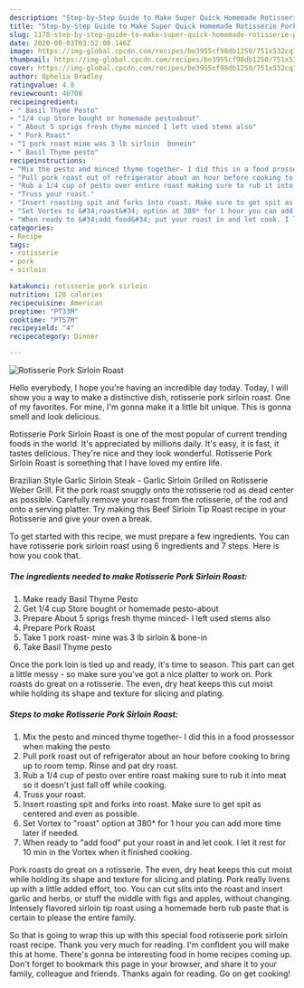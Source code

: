 ```yaml
---
description: "Step-by-Step Guide to Make Super Quick Homemade Rotisserie Pork Sirloin Roast"
title: "Step-by-Step Guide to Make Super Quick Homemade Rotisserie Pork Sirloin Roast"
slug: 1178-step-by-step-guide-to-make-super-quick-homemade-rotisserie-pork-sirloin-roast
date: 2020-08-03T03:52:08.146Z
image: https://img-global.cpcdn.com/recipes/be3955cf98db1250/751x532cq70/rotisserie-pork-sirloin-roast-recipe-main-photo.jpg
thumbnail: https://img-global.cpcdn.com/recipes/be3955cf98db1250/751x532cq70/rotisserie-pork-sirloin-roast-recipe-main-photo.jpg
cover: https://img-global.cpcdn.com/recipes/be3955cf98db1250/751x532cq70/rotisserie-pork-sirloin-roast-recipe-main-photo.jpg
author: Ophelia Bradley
ratingvalue: 4.8
reviewcount: 40708
recipeingredient:
- " Basil Thyme Pesto"
- "1/4 cup Store bought or homemade pestoabout"
- " About 5 sprigs fresh thyme minced I left used stems also"
- " Pork Roast"
- "1 pork roast mine was 3 lb sirloin  bonein"
- " Basil Thyme pesto"
recipeinstructions:
- "Mix the pesto and minced thyme together- I did this in a food prossessor when making the pesto"
- "Pull pork roast out of refrigerator about an hour before cooking to bring up to room temp. Rinse and pat dry roast."
- "Rub a 1/4 cup of pesto over entire roast making sure to rub it into meat so it doesn&#39;t just fall off while cooking."
- "Truss your roast."
- "Insert roasting spit and forks into roast. Make sure to get spit as centered and even as possible."
- "Set Vortex to &#34;roast&#34; option at 380* for 1 hour you can add more time later if needed."
- "When ready to &#34;add food&#34; put your roast in and let cook. I let it rest for 10 min in the Vortex when it finished cooking."
categories:
- Recipe
tags:
- rotisserie
- pork
- sirloin

katakunci: rotisserie pork sirloin 
nutrition: 128 calories
recipecuisine: American
preptime: "PT33M"
cooktime: "PT57M"
recipeyield: "4"
recipecategory: Dinner

---
```



![Rotisserie Pork Sirloin Roast](https://img-global.cpcdn.com/recipes/be3955cf98db1250/751x532cq70/rotisserie-pork-sirloin-roast-recipe-main-photo.jpg)

Hello everybody, I hope you're having an incredible day today. Today, I will show you a way to make a distinctive dish, rotisserie pork sirloin roast. One of my favorites. For mine, I'm gonna make it a little bit unique. This is gonna smell and look delicious.

Rotisserie Pork Sirloin Roast is one of the most popular of current trending foods in the world. It's appreciated by millions daily. It's easy, it is fast, it tastes delicious. They're nice and they look wonderful. Rotisserie Pork Sirloin Roast is something that I have loved my entire life.

Brazilian Style Garlic Sirloin Steak - Garlic Sirloin Grilled on Rotisserie Weber Grill. Fit the pork roast snuggly onto the rotisserie rod as dead center as possible. Carefully remove your roast from the rotisserie, of the rod and onto a serving platter. Try making this Beef Sirloin Tip Roast recipe in your Rotisserie and give your oven a break.


To get started with this recipe, we must prepare a few ingredients. You can have rotisserie pork sirloin roast using 6 ingredients and 7 steps. Here is how you cook that.

<!--inarticleads1-->

##### The ingredients needed to make Rotisserie Pork Sirloin Roast:

1. Make ready  Basil Thyme Pesto
1. Get 1/4 cup Store bought or homemade pesto-about
1. Prepare  About 5 sprigs fresh thyme minced- I left used stems also
1. Prepare  Pork Roast
1. Take 1 pork roast- mine was 3 lb sirloin &amp; bone-in
1. Take  Basil Thyme pesto


Once the pork loin is tied up and ready, it&#39;s time to season. This part can get a little messy - so make sure you&#39;ve got a nice platter to work on. Pork roasts do great on a rotisserie. The even, dry heat keeps this cut moist while holding its shape and texture for slicing and plating. 

<!--inarticleads2-->

##### Steps to make Rotisserie Pork Sirloin Roast:

1. Mix the pesto and minced thyme together- I did this in a food prossessor when making the pesto
1. Pull pork roast out of refrigerator about an hour before cooking to bring up to room temp. Rinse and pat dry roast.
1. Rub a 1/4 cup of pesto over entire roast making sure to rub it into meat so it doesn&#39;t just fall off while cooking.
1. Truss your roast.
1. Insert roasting spit and forks into roast. Make sure to get spit as centered and even as possible.
1. Set Vortex to &#34;roast&#34; option at 380* for 1 hour you can add more time later if needed.
1. When ready to &#34;add food&#34; put your roast in and let cook. I let it rest for 10 min in the Vortex when it finished cooking.


Pork roasts do great on a rotisserie. The even, dry heat keeps this cut moist while holding its shape and texture for slicing and plating. Pork really livens up with a little added effort, too. You can cut slits into the roast and insert garlic and herbs, or stuff the middle with figs and apples, without changing. Intensely flavored sirloin tip roast using a homemade herb rub paste that is certain to please the entire family. 

So that is going to wrap this up with this special food rotisserie pork sirloin roast recipe. Thank you very much for reading. I'm confident you will make this at home. There's gonna be interesting food in home recipes coming up. Don't forget to bookmark this page in your browser, and share it to your family, colleague and friends. Thanks again for reading. Go on get cooking!
